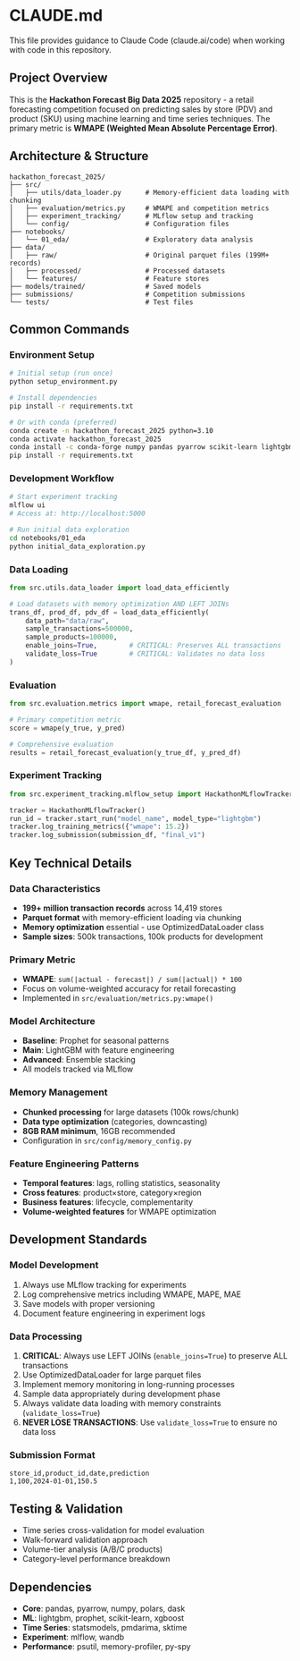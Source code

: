 # CLAUDE.md

This file provides guidance to Claude Code (claude.ai/code) when working with code in this repository.

## Project Overview

This is the **Hackathon Forecast Big Data 2025** repository - a retail forecasting competition focused on predicting sales by store (PDV) and product (SKU) using machine learning and time series techniques. The primary metric is **WMAPE (Weighted Mean Absolute Percentage Error)**.

## Architecture & Structure

```
hackathon_forecast_2025/
├── src/
│   ├── utils/data_loader.py      # Memory-efficient data loading with chunking
│   ├── evaluation/metrics.py     # WMAPE and competition metrics
│   ├── experiment_tracking/      # MLflow setup and tracking
│   └── config/                   # Configuration files
├── notebooks/
│   └── 01_eda/                   # Exploratory data analysis
├── data/
│   ├── raw/                      # Original parquet files (199M+ records)
│   ├── processed/                # Processed datasets
│   └── features/                 # Feature stores
├── models/trained/               # Saved models
├── submissions/                  # Competition submissions
└── tests/                        # Test files
```

## Common Commands

### Environment Setup
```bash
# Initial setup (run once)
python setup_environment.py

# Install dependencies
pip install -r requirements.txt

# Or with conda (preferred)
conda create -n hackathon_forecast_2025 python=3.10
conda activate hackathon_forecast_2025
conda install -c conda-forge numpy pandas pyarrow scikit-learn lightgbm
pip install -r requirements.txt
```

### Development Workflow
```bash
# Start experiment tracking
mlflow ui
# Access at: http://localhost:5000

# Run initial data exploration
cd notebooks/01_eda
python initial_data_exploration.py
```

### Data Loading
```python
from src.utils.data_loader import load_data_efficiently

# Load datasets with memory optimization AND LEFT JOINs
trans_df, prod_df, pdv_df = load_data_efficiently(
    data_path="data/raw",
    sample_transactions=500000,
    sample_products=100000,
    enable_joins=True,        # CRITICAL: Preserves ALL transactions
    validate_loss=True        # CRITICAL: Validates no data loss
)
```

### Evaluation
```python
from src.evaluation.metrics import wmape, retail_forecast_evaluation

# Primary competition metric
score = wmape(y_true, y_pred)

# Comprehensive evaluation
results = retail_forecast_evaluation(y_true_df, y_pred_df)
```

### Experiment Tracking
```python
from src.experiment_tracking.mlflow_setup import HackathonMLflowTracker

tracker = HackathonMLflowTracker()
run_id = tracker.start_run("model_name", model_type="lightgbm")
tracker.log_training_metrics({"wmape": 15.2})
tracker.log_submission(submission_df, "final_v1")
```

## Key Technical Details

### Data Characteristics
- **199+ million transaction records** across 14,419 stores
- **Parquet format** with memory-efficient loading via chunking
- **Memory optimization** essential - use OptimizedDataLoader class
- **Sample sizes**: 500k transactions, 100k products for development

### Primary Metric
- **WMAPE**: `sum(|actual - forecast|) / sum(|actual|) * 100`
- Focus on volume-weighted accuracy for retail forecasting
- Implemented in `src/evaluation/metrics.py:wmape()`

### Model Architecture
- **Baseline**: Prophet for seasonal patterns
- **Main**: LightGBM with feature engineering  
- **Advanced**: Ensemble stacking
- All models tracked via MLflow

### Memory Management
- **Chunked processing** for large datasets (100k rows/chunk)
- **Data type optimization** (categories, downcasting)
- **8GB RAM minimum**, 16GB recommended
- Configuration in `src/config/memory_config.py`

### Feature Engineering Patterns
- **Temporal features**: lags, rolling statistics, seasonality
- **Cross features**: product×store, category×region
- **Business features**: lifecycle, complementarity
- **Volume-weighted features** for WMAPE optimization

## Development Standards

### Model Development
1. Always use MLflow tracking for experiments
2. Log comprehensive metrics including WMAPE, MAPE, MAE
3. Save models with proper versioning
4. Document feature engineering in experiment logs

### Data Processing
1. **CRITICAL**: Always use LEFT JOINs (`enable_joins=True`) to preserve ALL transactions
2. Use OptimizedDataLoader for large parquet files
3. Implement memory monitoring in long-running processes
4. Sample data appropriately during development phase
5. Always validate data loading with memory constraints (`validate_loss=True`)
6. **NEVER LOSE TRANSACTIONS**: Use `validate_loss=True` to ensure no data loss

### Submission Format
```csv
store_id,product_id,date,prediction
1,100,2024-01-01,150.5
```

## Testing & Validation
- Time series cross-validation for model evaluation
- Walk-forward validation approach
- Volume-tier analysis (A/B/C products)
- Category-level performance breakdown

## Dependencies
- **Core**: pandas, pyarrow, numpy, polars, dask
- **ML**: lightgbm, prophet, scikit-learn, xgboost
- **Time Series**: statsmodels, pmdarima, sktime
- **Experiment**: mlflow, wandb
- **Performance**: psutil, memory-profiler, py-spy